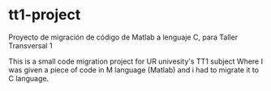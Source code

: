 # tt1-project
Proyecto de migración de código de Matlab a lenguaje C, para Taller Transversal 1

This is a small code migration project for UR univesity's TT1 subject
Where I was given a piece of code in M language (Matlab) and i had to migrate it to C language.
